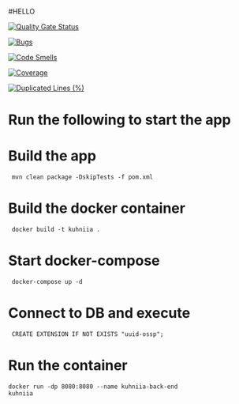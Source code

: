 #HELLO

[![Quality Gate Status](https://sonarcloud.io/api/project_badges/measure?project=kuhniia_kuhniia-back-end-service&metric=alert_status)](https://sonarcloud.io/dashboard?id=kuhniia_kuhniia-back-end-service)

[![Bugs](https://sonarcloud.io/api/project_badges/measure?project=kuhniia_kuhniia-back-end-service&metric=bugs)](https://sonarcloud.io/dashboard?id=kuhniia_kuhniia-back-end-service)

[![Code Smells](https://sonarcloud.io/api/project_badges/measure?project=kuhniia_kuhniia-back-end-service&metric=code_smells)](https://sonarcloud.io/dashboard?id=kuhniia_kuhniia-back-end-service)

[![Coverage](https://sonarcloud.io/api/project_badges/measure?project=kuhniia_kuhniia-back-end-service&metric=coverage)](https://sonarcloud.io/dashboard?id=kuhniia_kuhniia-back-end-service)

[![Duplicated Lines (%)](https://sonarcloud.io/api/project_badges/measure?project=kuhniia_kuhniia-back-end-service&metric=duplicated_lines_density)](https://sonarcloud.io/dashboard?id=kuhniia_kuhniia-back-end-service)



# Run the following to start the app

# Build the app

<code> mvn clean package -DskipTests -f pom.xml </code>

# Build the docker container 

<code> docker build -t kuhniia . </code>

# Start docker-compose

<code> docker-compose up -d </code>

# Connect to DB and execute

<code> CREATE EXTENSION IF NOT EXISTS "uuid-ossp"; </code>

# Run the container

<code>docker run -dp 8080:8080 --name kuhniia-back-end kuhniia</code>
